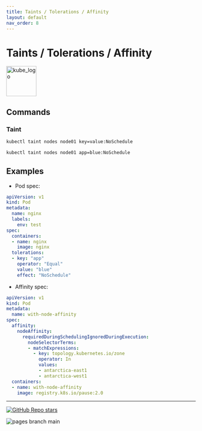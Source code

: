 ```yaml
---
title: Taints / Tolerations / Affinity
layout: default
nav_order: 8
---
```


# Taints / Tolerations / Affinity

<p align="left"><img src="https://www.vectorlogo.zone/logos/kubernetes/kubernetes-icon.svg" width="80" alt="kube_logo"></p>

## Commands

### Taint

```sh
kubectl taint nodes node01 key=value:NoSchedule
```
```sh
kubectl taint nodes node01 app=blue:NoSchedule
```

## Examples

- Pod spec:

```yaml
apiVersion: v1
kind: Pod
metadata:
  name: nginx
  labels:
    env: test
spec:
  containers:
  - name: nginx
    image: nginx
  tolerations:
  - key: "app"
    operator: "Equal"
    value: "blue"
    effect: "NoSchedule"
```

- Affinity spec:

```yaml
apiVersion: v1
kind: Pod
metadata:
  name: with-node-affinity
spec:
  affinity:
    nodeAffinity:
      requiredDuringSchedulingIgnoredDuringExecution:
        nodeSelectorTerms:
        - matchExpressions:
          - key: topology.kubernetes.io/zone
            operator: In
            values:
            - antarctica-east1
            - antarctica-west1
  containers:
  - name: with-node-affinity
    image: registry.k8s.io/pause:2.0
```

---

<p align="left"><a href="https://github.com/paulofponciano/k8s-daily-commands-and-troubleshoot"><img alt="GitHub Repo stars" src="https://img.shields.io/github/stars/paulofponciano/k8s-daily-commands-and-troubleshoot?label=k8s-daily-commands-and-troubleshoot&style=social"></a></p>

![pages branch main](https://github.com/paulofponciano/k8s-daily-commands-and-troubleshoot/actions/workflows/ci-gh-pages.yaml/badge.svg?branch=main)